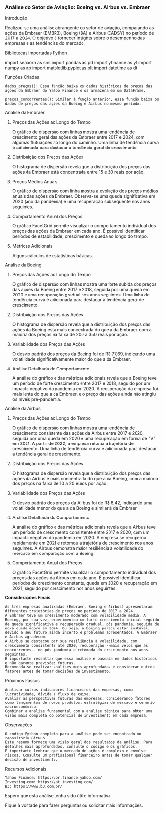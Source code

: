 ### **Análise do Setor de Aviação: Boeing vs. Airbus vs. Embraer**

Introdução

Realizou-se uma análise abrangente do setor de aviação, comparando as ações da Embraer (EMBR3), Boeing (BA) e Airbus (EADSY) no período de 2017 a 2024. O objetivo é fornecer insights sobre o desempenho das empresas e as tendências do mercado.

Bibliotecas Importadas
Python

import seaborn as sns
import pandas as pd
import yfinance as yf
import numpy as np
import matplotlib.pyplot as plt
import datetime as dt

Funções Criadas

    dados_preços(): Essa função baixa os dados históricos de preços das ações da Embraer do Yahoo Finance e os armazena em um DataFrame.

    preços_concorrentes(): Similar à função anterior, essa função baixa os dados de preços das ações da Boeing e Airbus no mesmo período.

Análise da Embraer

1. Preços das Ações ao Longo do Tempo

    O gráfico de dispersão com linhas mostra uma tendência de crescimento geral das ações da Embraer entre 2017 e 2024, com algumas flutuações ao longo do caminho.
    Uma linha de tendência curva é adicionada para destacar a tendência geral de crescimento.

2. Distribuição dos Preços das Ações

    O histograma de dispersão revela que a distribuição dos preços das ações da Embraer está concentrada entre 15 e 20 reais por ação.

3. Preços Médios Anuais

    O gráfico de dispersão com linha mostra a evolução dos preços médios anuais das ações da Embraer.
    Observa-se uma queda significativa em 2020 (ano da pandemia) e uma recuperação subsequente nos anos seguintes.

4. Comportamento Anual dos Preços

    O gráfico FacetGrid permite visualizar o comportamento individual dos preços das ações da Embraer em cada ano.
    É possível identificar períodos de estabilidade, crescimento e queda ao longo do tempo.

5. Métricas Adicionais

    Alguns cálculos de estatísticas básicas.

Análise da Boeing

1. Preços das Ações ao Longo do Tempo

    O gráfico de dispersão com linhas mostra uma forte subida dos preços das ações da Boeing entre 2017 e 2018, seguida por uma queda em 2020 e uma recuperação gradual nos anos seguintes.
    Uma linha de tendência curva é adicionada para destacar a tendência geral de crescimento.

2. Distribuição dos Preços das Ações

    O histograma de dispersão revela que a distribuição dos preços das ações da Boeing está mais concentrada do que a da Embraer, com a maioria dos preços na faixa de 200 a 350 reais por ação.

3. Variabilidade dos Preços das Ações

    O desvio padrão dos preços da Boeing foi de R$ 77,69, indicando uma volatilidade significativamente maior do que a da Embraer.

4. Análise Detalhada do Comportamento

    A análise do gráfico e das métricas adicionais revela que a Boeing teve um período de forte crescimento entre 2017 e 2018, seguido por um impacto negativo da pandemia em 2020.
    A recuperação da empresa foi mais lenta do que a da Embraer, e o preço das ações ainda não atingiu os níveis pré-pandemia.

Análise da Airbus

1. Preços das Ações ao Longo do Tempo

    O gráfico de dispersão com linhas mostra uma tendência de crescimento consistente das ações da Airbus entre 2017 e 2020, seguida por uma queda em 2020 e uma recuperação em forma de "V" em 2021.
    A partir de 2022, a empresa retoma a trajetória de crescimento.
    Uma linha de tendência curva é adicionada para destacar a tendência geral de crescimento.

2. Distribuição dos Preços das Ações

    O histograma de dispersão revela que a distribuição dos preços das ações da Airbus é mais concentrada do que a da Boeing, com a maioria dos preços na faixa de 10 a 20 euros por ação.
   
3. Variabilidade dos Preços das Ações

    O desvio padrão dos preços da Airbus foi de R$ 6,42, indicando uma volatilidade menor do que a da Boeing e similar à da Embraer.

4. Análise Detalhada do Comportamento

    A análise do gráfico e das métricas adicionais revela que a Airbus teve um período de crescimento consistente entre 2017 e 2020, com um impacto negativo da pandemia em 2020.
    A empresa se recuperou rapidamente em 2021 e retomou a trajetória de crescimento nos anos seguintes.
    A Airbus demonstra maior resiliência à volatilidade do mercado em comparação com a Boeing.

5. Comportamento Anual dos Preços

    O gráfico FacetGrid permite visualizar o comportamento individual dos preços das ações da Airbus em cada ano.
    É possível identificar períodos de crescimento constante, queda em 2020 e recuperação em 2021, seguido por crescimento nos anos seguintes.

**Considerações Finais**

    As três empresas analisadas (Embraer, Boeing e Airbus) apresentaram diferentes trajetórias de preços no período de 2017 a 2024.
    A Embraer teve um crescimento moderado com volatilidade média. A Boeing, por sua vez, experimentou um forte crescimento inicial seguido de queda significativa e recuperação gradual, pós pandemia, seguida de nova queda agora em 2024. Ou seja, a Boeing parece estar instável, devido a seu futuro ainda incerto e problemas apresentados. A Embraer e Airbus agradecem.
    A Airbus se destacou por sua resiliência à volatilidade, com crescimento consistente até 2020, recuperação --mais veloz que as concorrentes-- no pós pandemia e retomada do crescimento nos anos seguintes.
    É importante ressaltar que essa análise é baseada em dados históricos e não garante previsões futuras.
    Recomenda-se realizar análises mais aprofundadas e considerar outros fatores antes de tomar decisões de investimento.

Próximos Passos

    Analisar outros indicadores financeiros das empresas, como lucratividade, dívida e fluxo de caixa.
    Avaliar as perspectivas futuras das empresas, considerando fatores como lançamentos de novos produtos, estratégias de mercado e cenário macroeconômico.
    Combinar a análise fundamental com a análise técnica para obter uma visão mais completa do potencial de investimento em cada empresa.

Observações

    O código Python completo para a análise pode ser encontrado no repositório GitHub.
    Este resumo fornece uma visão geral dos resultados da análise. Para detalhes mais aprofundados, consulte o código e os gráficos.
    É importante lembrar que o mercado de ações é complexo e envolve riscos. Consulte um profissional financeiro antes de tomar qualquer decisão de investimento.

Recursos Adicionais

    Yahoo Finance: https://br.finance.yahoo.com/
    Investing.com: https://pt.investing.com/
    B3: https://www.b3.com.br/

Espero que esta análise tenha sido útil e informativa.

Fique à vontade para fazer perguntas ou solicitar mais informações.
